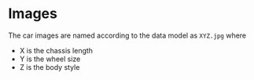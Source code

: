 # Images

The car images are named according to the data model as `XYZ.jpg` where

- X is the chassis length
- Y is the wheel size
- Z is the body style

